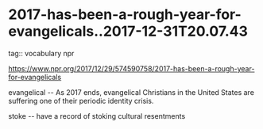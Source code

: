 2017-has-been-a-rough-year-for-evangelicals..2017-12-31T20.07.43
========================
tag:: vocabulary npr

https://www.npr.org/2017/12/29/574590758/2017-has-been-a-rough-year-for-evangelicals

evangelical
-- As 2017 ends, evangelical 	Christians in the United States are suffering one of their periodic identity crisis.

stoke
-- have a record of stoking cultural resentments